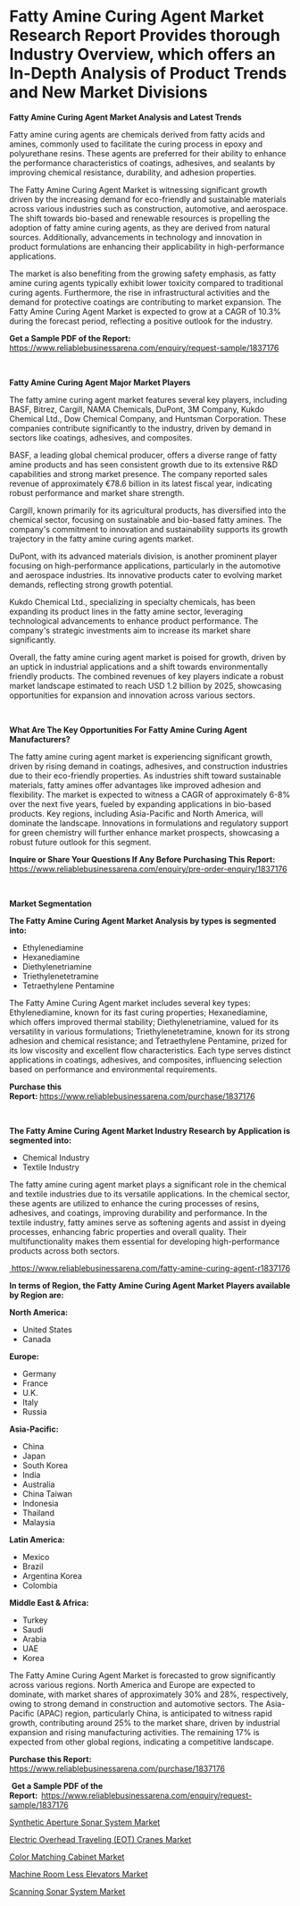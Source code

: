 <p><h1>Fatty Amine Curing Agent Market Research Report Provides thorough Industry Overview, which offers an In-Depth Analysis of Product Trends and New Market Divisions</h1></p><p><strong>Fatty Amine Curing Agent Market Analysis and Latest Trends</strong></p>
<p><p>Fatty amine curing agents are chemicals derived from fatty acids and amines, commonly used to facilitate the curing process in epoxy and polyurethane resins. These agents are preferred for their ability to enhance the performance characteristics of coatings, adhesives, and sealants by improving chemical resistance, durability, and adhesion properties. </p><p>The Fatty Amine Curing Agent Market is witnessing significant growth driven by the increasing demand for eco-friendly and sustainable materials across various industries such as construction, automotive, and aerospace. The shift towards bio-based and renewable resources is propelling the adoption of fatty amine curing agents, as they are derived from natural sources. Additionally, advancements in technology and innovation in product formulations are enhancing their applicability in high-performance applications.</p><p>The market is also benefiting from the growing safety emphasis, as fatty amine curing agents typically exhibit lower toxicity compared to traditional curing agents. Furthermore, the rise in infrastructural activities and the demand for protective coatings are contributing to market expansion. The Fatty Amine Curing Agent Market is expected to grow at a CAGR of 10.3% during the forecast period, reflecting a positive outlook for the industry.</p></p>
<p><strong>Get a Sample PDF of the Report:&nbsp;</strong> <a href="https://www.reliablebusinessarena.com/enquiry/request-sample/1837176?utm_campaign=1990&utm_medium=2&utm_source=Github&utm_content=ia&utm_term=03022025&utm_id=fatty-amine-curing-agent">https://www.reliablebusinessarena.com/enquiry/request-sample/1837176</a></p>
<p>&nbsp;</p>
<p><strong>Fatty Amine Curing Agent Major Market Players</strong></p>
<p><p>The fatty amine curing agent market features several key players, including BASF, Bitrez, Cargill, NAMA Chemicals, DuPont, 3M Company, Kukdo Chemical Ltd., Dow Chemical Company, and Huntsman Corporation. These companies contribute significantly to the industry, driven by demand in sectors like coatings, adhesives, and composites.</p><p>BASF, a leading global chemical producer, offers a diverse range of fatty amine products and has seen consistent growth due to its extensive R&D capabilities and strong market presence. The company reported sales revenue of approximately €78.6 billion in its latest fiscal year, indicating robust performance and market share strength.</p><p>Cargill, known primarily for its agricultural products, has diversified into the chemical sector, focusing on sustainable and bio-based fatty amines. The company's commitment to innovation and sustainability supports its growth trajectory in the fatty amine curing agents market.</p><p>DuPont, with its advanced materials division, is another prominent player focusing on high-performance applications, particularly in the automotive and aerospace industries. Its innovative products cater to evolving market demands, reflecting strong growth potential.</p><p>Kukdo Chemical Ltd., specializing in specialty chemicals, has been expanding its product lines in the fatty amine sector, leveraging technological advancements to enhance product performance. The company's strategic investments aim to increase its market share significantly.</p><p>Overall, the fatty amine curing agent market is poised for growth, driven by an uptick in industrial applications and a shift towards environmentally friendly products. The combined revenues of key players indicate a robust market landscape estimated to reach USD 1.2 billion by 2025, showcasing opportunities for expansion and innovation across various sectors.</p></p>
<p>&nbsp;</p>
<p><strong>What Are The Key Opportunities For Fatty Amine Curing Agent Manufacturers?</strong></p>
<p><p>The fatty amine curing agent market is experiencing significant growth, driven by rising demand in coatings, adhesives, and construction industries due to their eco-friendly properties. As industries shift toward sustainable materials, fatty amines offer advantages like improved adhesion and flexibility. The market is expected to witness a CAGR of approximately 6-8% over the next five years, fueled by expanding applications in bio-based products. Key regions, including Asia-Pacific and North America, will dominate the landscape. Innovations in formulations and regulatory support for green chemistry will further enhance market prospects, showcasing a robust future outlook for this segment.</p></p>
<p><strong>Inquire or Share Your Questions If Any Before Purchasing This Report:</strong> <a href="https://www.reliablebusinessarena.com/enquiry/pre-order-enquiry/1837176?utm_campaign=1990&utm_medium=2&utm_source=Github&utm_content=ia&utm_term=03022025&utm_id=fatty-amine-curing-agent">https://www.reliablebusinessarena.com/enquiry/pre-order-enquiry/1837176</a></p>
<p>&nbsp;</p>
<p><strong>Market Segmentation</strong></p>
<p><strong>The Fatty Amine Curing Agent Market Analysis by types is segmented into:</strong></p>
<p><ul><li>Ethylenediamine</li><li>Hexanediamine</li><li>Diethylenetriamine</li><li>Triethylenetetramine</li><li>Tetraethylene Pentamine</li></ul></p>
<p><p>The Fatty Amine Curing Agent market includes several key types: Ethylenediamine, known for its fast curing properties; Hexanediamine, which offers improved thermal stability; Diethylenetriamine, valued for its versatility in various formulations; Triethylenetetramine, known for its strong adhesion and chemical resistance; and Tetraethylene Pentamine, prized for its low viscosity and excellent flow characteristics. Each type serves distinct applications in coatings, adhesives, and composites, influencing selection based on performance and environmental requirements.</p></p>
<p><strong>Purchase this Report:&nbsp;</strong><a href="https://www.reliablebusinessarena.com/purchase/1837176?utm_campaign=1990&utm_medium=2&utm_source=Github&utm_content=ia&utm_term=03022025&utm_id=fatty-amine-curing-agent">https://www.reliablebusinessarena.com/purchase/1837176</a></p>
<p>&nbsp;</p>
<p><strong>The Fatty Amine Curing Agent Market Industry Research by Application is segmented into:</strong></p>
<p><ul><li>Chemical Industry</li><li>Textile Industry</li></ul></p>
<p><p>The fatty amine curing agent market plays a significant role in the chemical and textile industries due to its versatile applications. In the chemical sector, these agents are utilized to enhance the curing processes of resins, adhesives, and coatings, improving durability and performance. In the textile industry, fatty amines serve as softening agents and assist in dyeing processes, enhancing fabric properties and overall quality. Their multifunctionality makes them essential for developing high-performance products across both sectors.</p></p>
<p><a href="https://www.reliablebusinessarena.com/fatty-amine-curing-agent-r1837176?utm_campaign=1990&utm_medium=2&utm_source=Github&utm_content=ia&utm_term=03022025&utm_id=fatty-amine-curing-agent">&nbsp;https://www.reliablebusinessarena.com/fatty-amine-curing-agent-r1837176</a></p>
<p><strong>In terms of Region, the Fatty Amine Curing Agent Market Players available by Region are:</strong></p>
<p>
    <p> <strong> North America: </strong>
        <ul>
            <li>United States</li>
            <li>Canada</li>
        </ul>
        </p> 
    <p> <strong> Europe: </strong>
        <ul>
            <li>Germany</li>
            <li>France</li>
            <li>U.K.</li>
            <li>Italy</li>
            <li>Russia</li>
        </ul>
        </p> 
    <p> <strong> Asia-Pacific: </strong>
        <ul>
            <li>China</li>
            <li>Japan</li>
            <li>South Korea</li>
            <li>India</li>
            <li>Australia</li>
            <li>China Taiwan</li>
            <li>Indonesia</li>
            <li>Thailand</li>
            <li>Malaysia</li>
        </ul>
        </p> 
    <p> <strong> Latin America: </strong>
        <ul>
            <li>Mexico</li>
            <li>Brazil</li>
            <li>Argentina Korea</li>
            <li>Colombia</li>
        </ul>
        </p> 
    <p> <strong> Middle East & Africa: </strong>
        <ul>
            <li>Turkey</li>
            <li>Saudi</li>
            <li>Arabia</li>
            <li>UAE</li>
            <li>Korea</li>
        </ul>
    </p>
    </p>
<p><p>The Fatty Amine Curing Agent Market is forecasted to grow significantly across various regions. North America and Europe are expected to dominate, with market shares of approximately 30% and 28%, respectively, owing to strong demand in construction and automotive sectors. The Asia-Pacific (APAC) region, particularly China, is anticipated to witness rapid growth, contributing around 25% to the market share, driven by industrial expansion and rising manufacturing activities. The remaining 17% is expected from other global regions, indicating a competitive landscape.</p></p>
<p><strong>Purchase this Report: </strong><a href="https://www.reliablebusinessarena.com/purchase/1837176?utm_campaign=1990&utm_medium=2&utm_source=Github&utm_content=ia&utm_term=03022025&utm_id=fatty-amine-curing-agent">https://www.reliablebusinessarena.com/purchase/1837176</a></p>
<p>&nbsp;<strong>Get a Sample PDF of the Report:&nbsp;&nbsp;</strong><a href="https://www.reliablebusinessarena.com/enquiry/request-sample/1837176?utm_campaign=1990&utm_medium=2&utm_source=Github&utm_content=ia&utm_term=03022025&utm_id=fatty-amine-curing-agent">https://www.reliablebusinessarena.com/enquiry/request-sample/1837176</a></p>
<p><strong></strong></p>
<p><p><a href="https://www.linkedin.com/pulse/global-synthetic-aperture-sonar-system-market-size-andtrends-nnnre?utm_campaign=1990&utm_medium=2&utm_source=Github&utm_content=ia&utm_term=03022025&utm_id=fatty-amine-curing-agent">Synthetic Aperture Sonar System Market</a></p><p><a href="https://www.linkedin.com/pulse/electric-overhead-traveling-eot-cranes-market-report-projected-uigcf?utm_campaign=1990&utm_medium=2&utm_source=Github&utm_content=ia&utm_term=03022025&utm_id=fatty-amine-curing-agent">Electric Overhead Traveling (EOT) Cranes Market</a></p><p><a href="https://www.linkedin.com/pulse/colormatchingcabinet-market-study-findings-forecast-cagr-81-p5euc?utm_campaign=1990&utm_medium=2&utm_source=Github&utm_content=ia&utm_term=03022025&utm_id=fatty-amine-curing-agent">Color Matching Cabinet Market</a></p><p><a href="https://www.linkedin.com/pulse/machine-room-less-elevators-market-size-share-detailed-analysis-fyokf?utm_campaign=1990&utm_medium=2&utm_source=Github&utm_content=ia&utm_term=03022025&utm_id=fatty-amine-curing-agent">Machine Room Less Elevators Market</a></p><p><a href="https://www.linkedin.com/pulse/projected-growth-scanning-sonar-system-market-size-scope-liiqe?utm_campaign=1990&utm_medium=2&utm_source=Github&utm_content=ia&utm_term=03022025&utm_id=fatty-amine-curing-agent">Scanning Sonar System Market</a></p></p>
